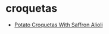 # croquetas

 * [Potato Croquetas With Saffron Alioli](../index/p/potato-croquetas-with-saffron-alioli-230736.json)
